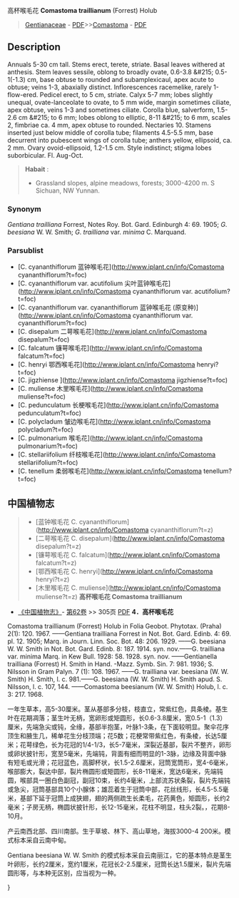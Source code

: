 高杯喉毛花 **Comastoma traillianum** (Forrest) Holub

> [Gentianaceae](http://www.iplant.cn/info/Gentianaceae?t=foc) - [PDF](http://www.iplant.cn/foc/pdf/Gentianaceae.pdf)>>[Comastoma](http://www.iplant.cn/info/Comastoma?t=foc) - [PDF](http://www.iplant.cn/foc/pdf/Comastoma.pdf)

## Description

Annuals 5-30 cm tall. Stems erect, terete, striate. Basal leaves withered at anthesis. Stem leaves sessile, oblong to broadly ovate, 0.6-3.8 &amp;#215; 0.5-1(-1.3) cm, base obtuse to rounded and subamplexicaul, apex acute to obtuse; veins 1-3, abaxially distinct. Inflorescences racemelike, rarely 1-flow-ered. Pedicel erect, to 5 cm, striate. Calyx 5-7 mm; lobes slightly unequal, ovate-lanceolate to ovate, to 5 mm wide, margin sometimes ciliate, apex obtuse, veins 1-3 and sometimes ciliate. Corolla blue, salverform, 1.5-2.6 cm &amp;#215; to 6 mm; lobes oblong to elliptic, 8-11 &amp;#215; to 6 mm, scales 2, fimbriae ca. 4 mm, apex obtuse to rounded. Nectaries 10. Stamens inserted just below middle of corolla tube; filaments 4.5-5.5 mm, base decurrent into pubescent wings of corolla tube; anthers yellow, ellipsoid, ca. 2 mm. Ovary ovoid-ellipsoid, 1.2-1.5 cm. Style indistinct; stigma lobes suborbicular. Fl. Aug-Oct.
> **Habait** : 
>* Grassland slopes, alpine meadows, forests; 3000-4200 m. S Sichuan, NW Yunnan.

### Synonym
*Gentiana trailliana* Forrest, Notes Roy. Bot. Gard. Edinburgh 4: 69. 1905; *G*. *beesiana* W. W. Smith; *G*. *trailliana* var. *minima* C. Marquand.

### Parsublist

* [C.  cyananthiflorum  蓝钟喉毛花](http://www.iplant.cn/info/Comastoma cyananthiflorum?t=foc)
* [C.  cyananthiflorum var. acutifolium  尖叶蓝钟喉毛花](http://www.iplant.cn/info/Comastoma cyananthiflorum var. acutifolium?t=foc)
* [C.  cyananthiflorum var. cyananthiflorum  蓝钟喉毛花 (原变种)](http://www.iplant.cn/info/Comastoma cyananthiflorum var. cyananthiflorum?t=foc)
* [C.  disepalum  二萼喉毛花](http://www.iplant.cn/info/Comastoma disepalum?t=foc)
* [C.  falcatum  镰萼喉毛花](http://www.iplant.cn/info/Comastoma falcatum?t=foc)
* [C.  henryi  鄂西喉毛花](http://www.iplant.cn/info/Comastoma henryi?t=foc)
* [C.  jigzhiense  ](http://www.iplant.cn/info/Comastoma jigzhiense?t=foc)
* [C.  muliense  木里喉毛花](http://www.iplant.cn/info/Comastoma muliense?t=foc)
* [C.  pedunculatum  长梗喉毛花](http://www.iplant.cn/info/Comastoma pedunculatum?t=foc)
* [C.  polycladum  皱边喉毛花](http://www.iplant.cn/info/Comastoma polycladum?t=foc)
* [C.  pulmonarium  喉毛花](http://www.iplant.cn/info/Comastoma pulmonarium?t=foc)
* [C.  stellariifolium  纤枝喉毛花](http://www.iplant.cn/info/Comastoma stellariifolium?t=foc)
* [C.  tenellum  柔弱喉毛花](http://www.iplant.cn/info/Comastoma tenellum?t=foc)
## 中国植物志

> * [蓝钟喉毛花  C.  cyananthiflorum](http://www.iplant.cn/info/Comastoma cyananthiflorum?t=z)
> * [二萼喉毛花  C.  disepalum](http://www.iplant.cn/info/Comastoma disepalum?t=z)
> * [镰萼喉毛花  C.  falcatum](http://www.iplant.cn/info/Comastoma falcatum?t=z)
> * [鄂西喉毛花  C.  henryi](http://www.iplant.cn/info/Comastoma henryi?t=z)
> * [木里喉毛花  C.  muliense](http://www.iplant.cn/info/Comastoma muliense?t=z)
**高杯喉毛花 Comastoma traillianum**

* [《中国植物志》](http://www.iplant.cn/frps)- [第62卷](http://www.iplant.cn/frps/vol/62) >> 305页 [PDF](http://www.iplant.cn/frps/pdf/62/305.PDF)
**4．高杯喉毛花**

Comastoma traillianum (Forrest) Holub in Folia Geobot. Phytotax. (Praha) 2(1): 120. 1967. ——Gentiana trailliana Forrest in Not. Bot. Gard. Edinb. 4: 69. pl. 12. 1905; Marq. in Journ. Linn. Soc. Bot. 48: 206. 1929. ——G. beesiana W. W. Smith in Not. Bot. Gard. Edinb. 8: 187. 1914. syn. nov.——G. trailliana var. minima Marq. in Kew Bull. 1928: 58. 1928. syn. nov. ——Gentianella trailliana (Forrest) H. Smith in Hand. -Mazz. Symb. Sin. 7: 981. 1936; S. Nilsson in Gram Palyn. 7 (1): 108. 1967. ——G. trailliana var. beesiana (W. W. Smith) H. Smith, l. c. 981.——G. beesiana (W. W. Smith) H. Smith apud. S. Nilsson, l. c. 107, 144. ——Comastoma beesianum (W. W. Smith) Holub, l. c. 3: 217. 1968.

一年生草本，高5-30厘米。茎从基部多分枝，枝直立，常紫红色，具条棱。基生叶在花期凋落；茎生叶无柄，宽卵形或矩圆形，长0.6-3.8厘米，宽0.5-1（1.3）厘米，先端急尖或钝，全缘，基部半抱茎，叶脉1-3条，在下面较明显。聚伞花序顶生和腋生几，稀单花生分枝顶端；花5数；花梗常带紫红色，有条棱，长达5厘米；花萼绿色，长为花冠的1/4-1/3，长5-7毫米，深裂近基部，裂片不整齐，卵形或卵状披针形，宽至5毫米，先端钝，背面有细而明显的1-3脉，边缘及背面中脉有短毛或光滑；花冠蓝色，高脚杯状，长1.5-2.6厘米，冠筒宽筒形，宽4-6毫米，喉部膨大，裂达中部，裂片椭圆形或矩圆形，长8-11毫米，宽达6毫米，先端钝圆，喉部具一圈白色副冠，副冠10束，长约4毫米，上部流苏状条裂，裂片先端钝或急尖，冠筒基部具10个小腺体；雄蕊着生于冠筒中部，花丝线形，长4.5-5.5毫米，基部下延于冠筒上成狭翅，翅的两侧疏生长柔毛，花药黄色，矩圆形，长约2毫米；子房无柄，椭圆状披针形，长12-15毫米，花柱不明显，柱头2裂。，花期8-10月。

产云南西北部、四川南部。生于草坡、林下、高山草地，海拔3000-4 200米。模式标本采自云南中甸。

Gentiana beesiana W. W. Smith 的模式标本采自云南丽江，它的基本特点是茎生叶卵形，长约2厘米，宽约1厘米，花冠长2-2.5厘米，冠筒长达1.5厘米，裂片先端圆形等，与本种无区别，应当视为一种。

}